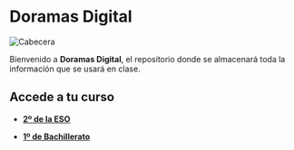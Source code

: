 # Doramas Digital

![Cabecera](./cabecera.jpg.)

Bienvenido a **Doramas Digital**, el repositorio donde se almacenará toda la información que se usará en clase.

## Accede a tu curso

- **[2º de la ESO](./2º%20ESO/)**

- **[1º de Bachillerato](./1º%20Bach/)**

